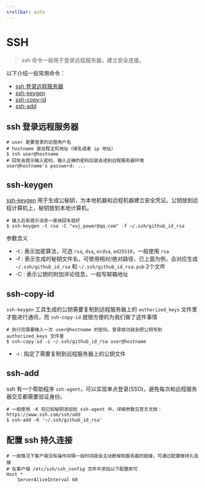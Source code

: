 ```yaml
---
srollbar: auto
---
```


# SSH

> ssh 命令一般用于登录远程服务器，建立安全连接。

以下介绍一些常用命令：

- [ssh 登录远程服务器](#ssh-登录远程服务器)
- [ssh-keygen](#ssh-keygen)
- [ssh-copy-id](#ssh-copy-id)
- [ssh-add](#ssh-add)

## ssh 登录远程服务器

```shell
# user 是要登录的远程用户名
# hostname 是远程主机地址（域名或者 ip 地址）
$ ssh user@hostname
# 回车会提示输入密码，输入正确的密码后就会进到远程服务器环境
user@hostname's password: ...
```

## ssh-keygen

[ssh-keygen](https://www.ssh.com/ssh/keygen/) 用于生成公秘钥，为本地机器和远程机器建立安全凭证。公钥放到远程计算机上，秘钥放到本地计算机。

```shell
# 输入后有提示消息一直按回车就好
$ ssh-keygen -t rsa -C "xuj_power@qq.com" -f ~/.ssh/github_id_rsa
```

参数含义
- -t : 表示加密算法，可选 `rsa`, `dsa`, `ecdsa`, `ed25519`，一般使用 `rsa`
- -f : 表示生成的秘钥文件名，可使用相对/绝对路径，已上面为例，会对应生成 `~/.ssh/github_id_rsa` 和 `~/.ssh/github_id_rsa.pub` 2个文件
- -C : 表示公钥的附加评论信息，一般写邮箱地址

## ssh-copy-id

`ssh-keygen` 工具生成的公钥需要复制到远程服务器上的 `authorized_keys` 文件里才能进行通讯，而 `ssh-copy-id` 就很方便的为我们做了这件事情

```shell
# 执行完需要输入一次 user@hostname 的密码，登录成功就会把公钥写到 authorized_keys 文件里
$ ssh-copy-id -i ~/.ssh/github_id_rsa user@hostname
```

- -i : 指定了需要复制到远程服务器上的公钥文件

## ssh-add

ssh 有一个帮助程序 `ssh-agent`，可以实现单点登录(SSO)，避免每次和远程服务器交互都需要验证身份。

```shell
# 一般使用 -K 将已知秘钥添加到 ssh-agent 中，详细参数见官方文档：https://www.ssh.com/ssh/add
$ ssh-add -K '~/.ssh/github_id_rsa'
```

## 配置 ssh 持久连接

```shell
# 一般情况下客户端没有操作间隔一段时间就会主动断掉和服务器的链接，可通过配置做持久连接
# 在客户端 /etc/ssh/ssh_config 文件中添加以下配置即可
Host *
    ServerAliveInterval 60
```